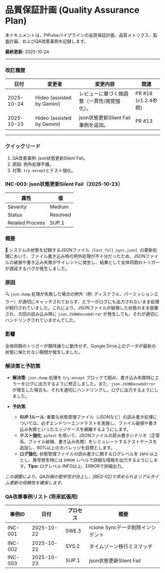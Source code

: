 # 品質保証計画 (Quality Assurance Plan)

本ドキュメントは、PiPulseパイプラインの品質保証計画、品質メトリクス、監査計画、およびQA改善事例を記録します。

**最終更新:** 2025-10-24

---

### 改訂履歴
| 日付 | 変更者 | 変更内容 | 関連 |
|---|---|---|---|
| 2025-10-24 | Hideo (assisted by Gemini) | レビューに基づく微調整（一貫性/視覚強化）。 | PR #18<br>(v1.2.4参照) |
| 2025-10-23 | Hideo (assisted by Gemini) | json状態更新Silent Fail事例を追加。 | PR #13 |

---

### クイックリード
1.  QA改善事例: json状態更新Silent Fail。
2.  原因: 例外処理不備。
3.  対策: `try-except`とテスト強化。

### INC-003: json状態更新Silent Fail（2025-10-23）

| 属性 | 値 |
|---|---|
| Severity | Medium |
| Status | Resolved |
| Related Process | SUP.1 |

### 概要
🚨 システムの状態を記録するJSONファイル（`last_full_sync.json`）の更新処理において、ファイル書き込み時の例外処理が不十分だったため、JSONファイルの破損や書き込み失敗がサイレントに発生し、結果として全体同期のトリガーが遅延するバグが発生しました。

### 原因
🔍 `json.dump` 処理が失敗した場合の例外（例: ディスクフル、パーミッションエラー）が適切にキャッチされておらず、エラーがログにも出力されないまま処理が続行されていました。これにより、JSONファイルが破損した状態のまま放置され、次回の読み込み時に `json.JSONDecodeError` が発生しても、それが適切にハンドリングされていませんでした。

### 影響
全体同期のトリガーが期待通りに動作せず、Google Drive上のデータが最新の状態に保たれない期間が発生しました。

### 解決策と予防策
- **解決策**: `json.dump` 処理を `try-except` ブロックで囲み、書き込み失敗時にエラーをログに出力するように修正しました。また、`json.JSONDecodeError` が発生した場合も、それを適切にハンドリングし、ログに出力するようにしました。

- **予防策**:
    - **SUP.1ルール**: 重要な状態管理ファイル（JSONなど）の読み書き処理については、必ずエンドツーエンドテストを実施し、ファイル破損や書き込み失敗といったエッジケースを網羅するようにします。
    - **テスト強化**: `pytest` を用いて、JSONファイルの読み書きシナリオ（正常系、ファイル破損、書き込み失敗）をシミュレートするテストケースを追加し、80%以上のカバレッジを目標とします。
    - **ログ強化**: 状態管理ファイルの読み書きに関するログレベルを `INFO` 以上とし、異常発生時には `ERROR` レベルで詳細な情報を出力するようにします。**Tips:** ログレベル INFO以上、ERRORで詳細出力。

*この調整により、QA計画の堅牢性が向上し、[REQ-02]で求められるリアルタイム更新の信頼性を確保します。*

### QA改善事例リスト (将来拡張用)
| 事例ID | 日付 | プロセス | 概要 |
|---|---|---|---|
| INC-001 | 2025-10-22 | SWE.3 | rclone Syncデータ削除インシデント |
| INC-002 | 2025-10-22 | SYS.2 | タイムゾーン移行ミスマッチ |
| INC-003 | 2025-10-23 | SUP.1 | json状態更新Silent Fail |